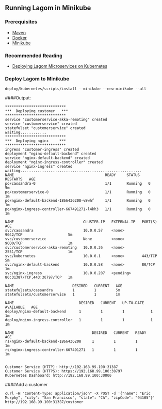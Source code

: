 ## Running Lagom in Minikube

### Prerequisites

* [Maven](https://maven.apache.org/)
* [Docker](https://www.docker.com/)
* [Minikube](https://kubernetes.io/docs/getting-started-guides/minikube/)

### Recommended Reading

* [Deploying Lagom Microservices on Kubernetes](https://developer.lightbend.com/guides/lagom-kubernetes-k8s-deploy-microservices/)


### Deploy Lagom to Minikube
```
deploy/kubernetes/scripts/install --minikube --new-minikube --all
```
####Output:
```
****************************
***  Deploying customer   ***
****************************
service "customerservice-akka-remoting" created
service "customerservice" created
statefulset "customerservice" created
waiting............
****************************
***  Deploying nginx     ***
****************************
ingress "customer-ingress" created
deployment "nginx-default-backend" created
service "nginx-default-backend" created
deployment "nginx-ingress-controller" created
service "nginx-ingress" created
waiting........................................................
NAME                                          READY     STATUS    RESTARTS   AGE
po/cassandra-0                                1/1       Running   0          5m
po/customerservice-0                          1/1       Running   0          1m
po/nginx-default-backend-1866436208-v8whf     1/1       Running   0          1m
po/nginx-ingress-controller-667491271-l4kh3   1/1       Running   0          1m

NAME                                CLUSTER-IP   EXTERNAL-IP   PORT(S)                      AGE
svc/cassandra                       10.0.0.57    <none>        9042/TCP                     5m
svc/customerservice                 None         <none>        9000/TCP                     1m
svc/customerservice-akka-remoting   10.0.0.36    <none>        2551/TCP                     1m
svc/kubernetes                      10.0.0.1     <none>        443/TCP                      5m
svc/nginx-default-backend           10.0.0.58    <none>        80/TCP                       1m
svc/nginx-ingress                   10.0.0.207   <pending>     80:31387/TCP,443:30797/TCP   1m

NAME                           DESIRED   CURRENT   AGE
statefulsets/cassandra         1         1         5m
statefulsets/customerservice   1         1         1m

NAME                              DESIRED   CURRENT   UP-TO-DATE   AVAILABLE   AGE
deploy/nginx-default-backend      1         1         1            1           1m
deploy/nginx-ingress-controller   1         1         1            1           1m

NAME                                    DESIRED   CURRENT   READY     AGE
rs/nginx-default-backend-1866436208     1         1         1         1m
rs/nginx-ingress-controller-667491271   1         1         1         1m


Customer Service (HTTP): http://192.168.99.100:31387
Customer Service (HTTPS): https://192.168.99.100:30797
Kubernetes Dashboard: http://192.168.99.100:30000

```
####Add a customer

```curl -H "Content-Type: application/json" -X POST -d '{"name": "Eric Murphy", "city": "San Francisco", "state": "CA", "zipCode": "94105"}' http://192.168.99.100:31387/customer```